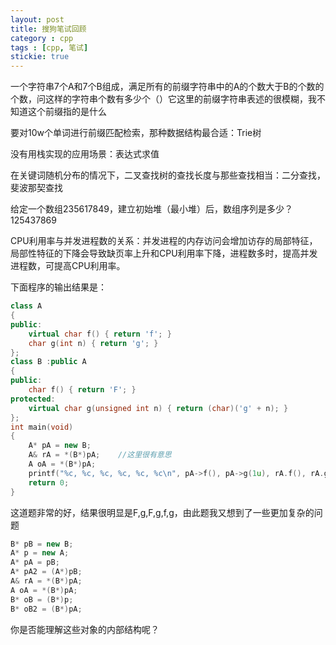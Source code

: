```yaml
---
layout: post
title: 搜狗笔试回顾
category : cpp
tags : [cpp, 笔试]
stickie: true
---
```


一个字符串7个A和7个B组成，满足所有的前缀字符串中的A的个数大于B的个数的个数，问这样的字符串个数有多少个（）它这里的前缀字符串表述的很模糊，我不知道这个前缀指的是什么

要对10w个单词进行前缀匹配检索，那种数据结构最合适：Trie树

没有用栈实现的应用场景：表达式求值

在关键词随机分布的情况下，二叉查找树的查找长度与那些查找相当：二分查找，斐波那契查找

给定一个数组235617849，建立初始堆（最小堆）后，数组序列是多少？125437869

CPU利用率与并发进程数的关系：并发进程的内存访问会增加访存的局部特征，局部性特征的下降会导致缺页率上升和CPU利用率下降，进程数多时，提高并发进程数，可提高CPU利用率。

下面程序的输出结果是：

```c++
class A
{
public:
	virtual char f() { return 'f'; }
	char g(int n) { return 'g'; }
};
class B :public A
{
public:
	char f() { return 'F'; }
protected:
	virtual char g(unsigned int n) { return (char)('g' + n); }
};
int main(void)
{
	A* pA = new B;	
	A& rA = *(B*)pA;	//这里很有意思
	A oA = *(B*)pA;
	printf("%c, %c, %c, %c, %c, %c\n", pA->f(), pA->g(1u), rA.f(), rA.g(1), oA.f(), oA.g(1));
	return 0;
}
```

这道题非常的好，结果很明显是F,g,F,g,f,g，由此题我又想到了一些更加复杂的问题

```c++
B* pB = new B;
A* p = new A;
A* pA = pB;
A* pA2 = (A*)pB;
A& rA = *(B*)pA;
A oA = *(B*)pA;
B* oB = (B*)p;
B* oB2 = (B*)pA;
```
你是否能理解这些对象的内部结构呢？